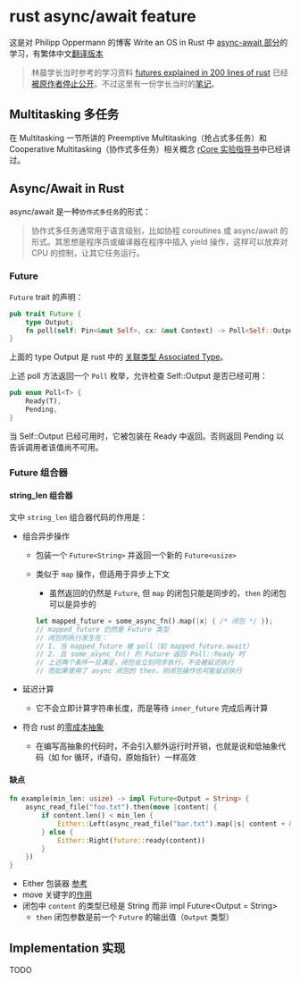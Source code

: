 # rust async/await feature

这是对 Philipp Oppermann 的博客 Write an OS in Rust 中 [async-await 部分](https://os.phil-opp.com/async-await/)的学习，有繁体中文[翻译版本](https://os.phil-opp.com/zh-TW/async-await/)

>林晨学长当时参考的学习资料 [futures explained in 200 lines of rust](https://stevenbai.top/rust/futures_explained_in_200_lines_of_rust) 已经[被原作者停止公开](https://github.com/cfsamson/examples-futures/issues/2)。不过这里有一份学长当时的[笔记](https://github.com/BITcyman/Rust-os-learning/blob/main/rust-future/200lines.md)。

## Multitasking 多任务

在 Multitasking 一节所讲的 Preemptive Multitasking（抢占式多任务）和 Cooperative Multitasking（协作式多任务）相关概念 [rCore 实验指导书](https://rcore-os.cn/rCore-Tutorial-Book-v3/chapter3/index.html)中已经讲过。

## Async/Await in Rust

async/await 是一种``协作式多任务``的形式：

>协作式多任务通常用于语言级别，比如协程 coroutines 或 async/await 的形式。其思想是程序员或编译器在程序中插入 yield 操作，这样可以放弃对 CPU 的控制，让其它任务运行。

### Future

``Future`` trait 的声明：

```rust
pub trait Future {
    type Output;
    fn poll(self: Pin<&mut Self>, cx: &mut Context) -> Poll<Self::Output>;
}
```

上面的 type Output 是 rust 中的 [关联类型 Associated Type](../../rust-associated-type.md)。

上述 poll 方法返回一个 ``Poll`` 枚举，允许检查 Self::Output 是否已经可用：

```rust
pub enum Poll<T> {
    Ready(T),
    Pending,
}
```

当 Self::Output 已经可用时，它被包装在 Ready 中返回。否则返回 Pending 以告诉调用者该值尚不可用。

### Future 组合器

#### string_len 组合器

文中 ``string_len`` 组合器代码的作用是：

- 组合异步操作
    - 包装一个 ``Future<String>`` 并返回一个新的 ``Future<usize>``
    - 类似于 ``map`` 操作，但适用于异步上下文
        - 虽然返回的仍然是 ``Future``, 但 ``map`` 的闭包只能是同步的，``then`` 的闭包可以是异步的

        ```rust
        let mapped_future = some_async_fn().map(|x| { /* 闭包 */ });
        // mapped_future 仍然是 Future 类型
        // 闭包的执行发生在：
        // 1. 当 mapped_future 被 poll（如 mapped_future.await）
        // 2. 且 some_async_fn() 的 Future 返回 Poll::Ready 时
        // 上述两个条件一旦满足，闭包会立刻同步执行，不会被延迟执行
        // 而如果使用了 async 闭包的 then，则闭包操作也可能延迟执行
        ```

- 延迟计算
    - 它不会立即计算字符串长度，而是等待 ``inner_future`` 完成后再计算
- 符合 rust 的[零成本抽象](../../函数式编程与零成本抽象.md)
    - 在编写高抽象的代码时，不会引入额外运行时开销，也就是说和低抽象代码（如 for 循环，if语句，原始指针）一样高效

#### 缺点

```rust
fn example(min_len: usize) -> impl Future<Output = String> {
    async_read_file("foo.txt").then(move |content| {
        if content.len() < min_len {
            Either::Left(async_read_file("bar.txt").map(|s| content + &s))
        } else {
            Either::Right(future::ready(content))
        }
    })
}
```

- Either 包装器 [参考](./either-wrapper.md)
- move 关键字的[作用](../../rust-move.md)
- 闭包中 ``content`` 的类型已经是 String 而非 impl Future<Output = String>
    - ``then`` 闭包参数是前一个 ``Future`` 的输出值（``Output`` 类型）

## Implementation 实现

TODO